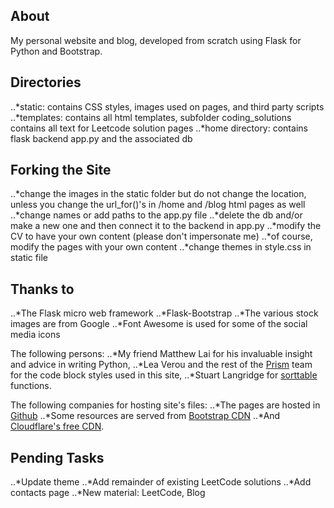 ## About
My personal website and blog, developed from scratch using Flask for Python and Bootstrap.

## Directories
..*static: contains CSS styles, images used on pages, and third party scripts
..*templates: contains all html templates, subfolder coding_solutions contains all text for Leetcode solution pages
..*home directory: contains flask backend app.py and the associated db

## Forking the Site
..*change the images in the static folder but do not change the location, unless you change the url_for()'s in /home and /blog html pages as well
..*change names or add paths to the app.py file
..*delete the db and/or make a new one and then connect it to the backend in app.py
..*modify the CV to have your own content (please don't impersonate me)
..*of course, modify the pages with your own content
..*change themes in style.css in static file

## Thanks to
..*The Flask micro web framework
..*Flask-Bootstrap
..*The various stock images are from Google
..*Font Awesome is used for some of the social media icons

The following persons:
..*My friend Matthew Lai for his invaluable insight and advice in writing Python,
..*Lea Verou and the rest of the [Prism](https://prismjs.com/) team for the code block styles used in this site,
..*Stuart Langridge for [sorttable](http://www.kryogenix.org/code/browser/sorttable/) functions.

The following companies for hosting site's files:
..*The pages are hosted in [Github](https://github.com/)
..*Some resources are served from [Bootstrap CDN](https://www.bootstrapcdn.com/)
..*And [Cloudflare's free CDN](https://www.cloudflare.com/en-ca/).

## Pending Tasks
..*Update theme
..*Add remainder of existing LeetCode solutions
..*Add contacts page
..*New material: LeetCode, Blog
